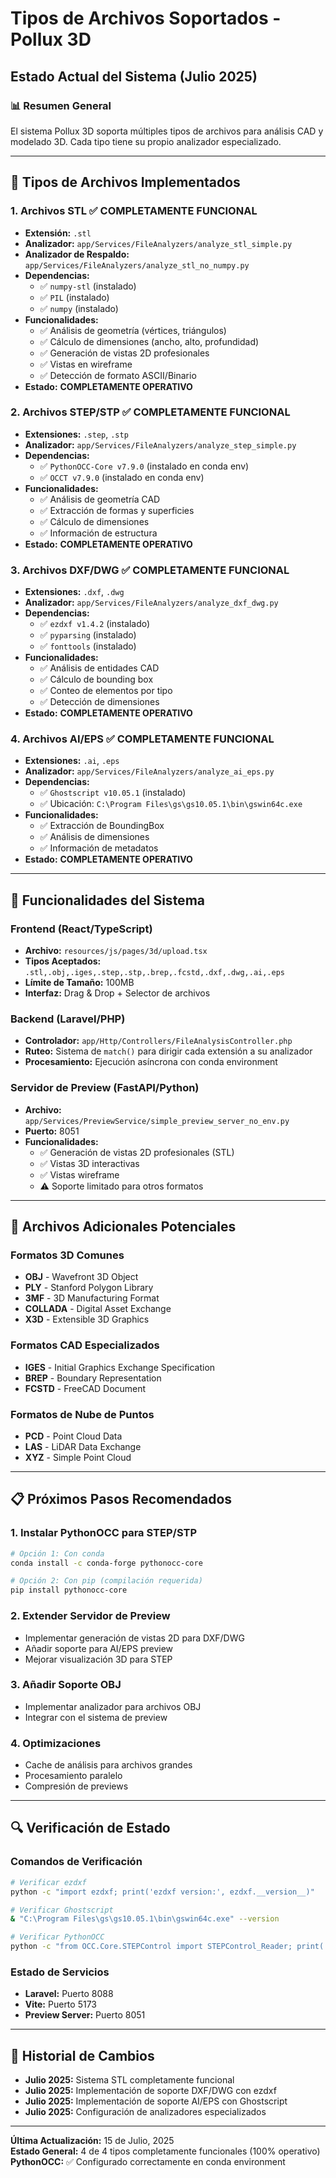 # Tipos de Archivos Soportados - Pollux 3D

## Estado Actual del Sistema (Julio 2025)

### 📊 **Resumen General**
El sistema Pollux 3D soporta múltiples tipos de archivos para análisis CAD y modelado 3D. Cada tipo tiene su propio analizador especializado.

---

## 🔧 **Tipos de Archivos Implementados**

### 1. **Archivos STL** ✅ **COMPLETAMENTE FUNCIONAL**
- **Extensión:** `.stl`
- **Analizador:** `app/Services/FileAnalyzers/analyze_stl_simple.py`
- **Analizador de Respaldo:** `app/Services/FileAnalyzers/analyze_stl_no_numpy.py`
- **Dependencias:** 
  - ✅ `numpy-stl` (instalado)
  - ✅ `PIL` (instalado)
  - ✅ `numpy` (instalado)
- **Funcionalidades:**
  - ✅ Análisis de geometría (vértices, triángulos)
  - ✅ Cálculo de dimensiones (ancho, alto, profundidad)
  - ✅ Generación de vistas 2D profesionales
  - ✅ Vistas en wireframe
  - ✅ Detección de formato ASCII/Binario
- **Estado:** **COMPLETAMENTE OPERATIVO**

### 2. **Archivos STEP/STP** ✅ **COMPLETAMENTE FUNCIONAL**
- **Extensiones:** `.step`, `.stp`
- **Analizador:** `app/Services/FileAnalyzers/analyze_step_simple.py`
- **Dependencias:**
  - ✅ `PythonOCC-Core v7.9.0` (instalado en conda env)
  - ✅ `OCCT v7.9.0` (instalado en conda env)
- **Funcionalidades:**
  - ✅ Análisis de geometría CAD
  - ✅ Extracción de formas y superficies
  - ✅ Cálculo de dimensiones
  - ✅ Información de estructura
- **Estado:** **COMPLETAMENTE OPERATIVO**

### 3. **Archivos DXF/DWG** ✅ **COMPLETAMENTE FUNCIONAL**
- **Extensiones:** `.dxf`, `.dwg`
- **Analizador:** `app/Services/FileAnalyzers/analyze_dxf_dwg.py`
- **Dependencias:**
  - ✅ `ezdxf v1.4.2` (instalado)
  - ✅ `pyparsing` (instalado)
  - ✅ `fonttools` (instalado)
- **Funcionalidades:**
  - ✅ Análisis de entidades CAD
  - ✅ Cálculo de bounding box
  - ✅ Conteo de elementos por tipo
  - ✅ Detección de dimensiones
- **Estado:** **COMPLETAMENTE OPERATIVO**

### 4. **Archivos AI/EPS** ✅ **COMPLETAMENTE FUNCIONAL**
- **Extensiones:** `.ai`, `.eps`
- **Analizador:** `app/Services/FileAnalyzers/analyze_ai_eps.py`
- **Dependencias:**
  - ✅ `Ghostscript v10.05.1` (instalado)
  - ✅ Ubicación: `C:\Program Files\gs\gs10.05.1\bin\gswin64c.exe`
- **Funcionalidades:**
  - ✅ Extracción de BoundingBox
  - ✅ Análisis de dimensiones
  - ✅ Información de metadatos
- **Estado:** **COMPLETAMENTE OPERATIVO**

---

## 🎯 **Funcionalidades del Sistema**

### Frontend (React/TypeScript)
- **Archivo:** `resources/js/pages/3d/upload.tsx`
- **Tipos Aceptados:** `.stl,.obj,.iges,.step,.stp,.brep,.fcstd,.dxf,.dwg,.ai,.eps`
- **Límite de Tamaño:** 100MB
- **Interfaz:** Drag & Drop + Selector de archivos

### Backend (Laravel/PHP)
- **Controlador:** `app/Http/Controllers/FileAnalysisController.php`
- **Ruteo:** Sistema de `match()` para dirigir cada extensión a su analizador
- **Procesamiento:** Ejecución asíncrona con conda environment

### Servidor de Preview (FastAPI/Python)
- **Archivo:** `app/Services/PreviewService/simple_preview_server_no_env.py`
- **Puerto:** 8051
- **Funcionalidades:**
  - ✅ Generación de vistas 2D profesionales (STL)
  - ✅ Vistas 3D interactivas
  - ✅ Vistas wireframe
  - ⚠️ Soporte limitado para otros formatos

---

## 🚀 **Archivos Adicionales Potenciales**

### Formatos 3D Comunes
- **OBJ** - Wavefront 3D Object
- **PLY** - Stanford Polygon Library
- **3MF** - 3D Manufacturing Format
- **COLLADA** - Digital Asset Exchange
- **X3D** - Extensible 3D Graphics

### Formatos CAD Especializados
- **IGES** - Initial Graphics Exchange Specification
- **BREP** - Boundary Representation
- **FCSTD** - FreeCAD Document

### Formatos de Nube de Puntos
- **PCD** - Point Cloud Data
- **LAS** - LiDAR Data Exchange
- **XYZ** - Simple Point Cloud

---

## 📋 **Próximos Pasos Recomendados**

### 1. **Instalar PythonOCC para STEP/STP**
```bash
# Opción 1: Con conda
conda install -c conda-forge pythonocc-core

# Opción 2: Con pip (compilación requerida)
pip install pythonocc-core
```

### 2. **Extender Servidor de Preview**
- Implementar generación de vistas 2D para DXF/DWG
- Añadir soporte para AI/EPS preview
- Mejorar visualización 3D para STEP

### 3. **Añadir Soporte OBJ**
- Implementar analizador para archivos OBJ
- Integrar con el sistema de preview

### 4. **Optimizaciones**
- Cache de análisis para archivos grandes
- Procesamiento paralelo
- Compresión de previews

---

## 🔍 **Verificación de Estado**

### Comandos de Verificación
```bash
# Verificar ezdxf
python -c "import ezdxf; print('ezdxf version:', ezdxf.__version__)"

# Verificar Ghostscript
& "C:\Program Files\gs\gs10.05.1\bin\gswin64c.exe" --version

# Verificar PythonOCC
python -c "from OCC.Core.STEPControl import STEPControl_Reader; print('PythonOCC OK')"
```

### Estado de Servicios
- **Laravel:** Puerto 8088
- **Vite:** Puerto 5173
- **Preview Server:** Puerto 8051

---

## 📝 **Historial de Cambios**

- **Julio 2025:** Sistema STL completamente funcional
- **Julio 2025:** Implementación de soporte DXF/DWG con ezdxf
- **Julio 2025:** Implementación de soporte AI/EPS con Ghostscript
- **Julio 2025:** Configuración de analizadores especializados

---

**Última Actualización:** 15 de Julio, 2025  
**Estado General:** 4 de 4 tipos completamente funcionales (100% operativo)  
**PythonOCC:** ✅ Configurado correctamente en conda environment
